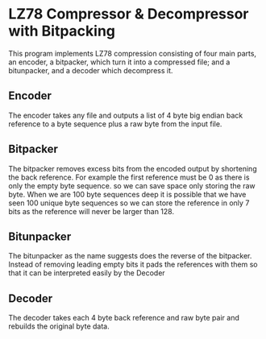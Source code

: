 # LZ78 Compressor & Decompressor with Bitpacking
This program implements LZ78 compression consisting of four main parts, an encoder, a bitpacker, which turn it into a compressed file; and a bitunpacker, and a decoder which decompress it.

## Encoder
The encoder takes any file and outputs a list of 4 byte big endian back reference to a byte sequence plus a raw byte from the input file.

## Bitpacker
The bitpacker removes excess bits from the encoded output by shortening the back reference. For example the first reference must be 0 as there is only the empty byte sequence. so we can save space only storing the raw byte. When we are 100 byte sequences deep it is possible that we have seen 100 unique byte sequences so we can store the reference in only 7 bits as the reference will never be larger than 128.

## Bitunpacker
The bitunpacker as the name suggests does the reverse of the bitpacker. Instead of removing leading empty bits it pads the references with them so that it can be interpreted easily by the Decoder

## Decoder
The decoder takes each 4 byte back reference and raw byte pair and rebuilds the original byte data.

